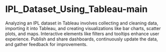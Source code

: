 # IPL_Dataset_Using_Tableau-main
Analyzing an IPL dataset in Tableau involves collecting and cleaning data, importing it into Tableau, and creating visualizations like bar charts, scatter plots, and maps. Interactive elements like filters and tooltips enhance user experience. Publish and share dashboards, continuously update the data, and gather feedback for improvements.
